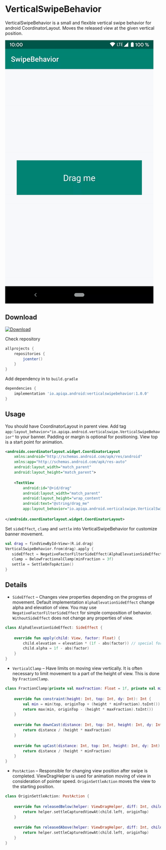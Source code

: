 VerticalSwipeBehavior
=====

VerticalSwipeBehavior is a small and flexible vertical swipe behavior for android CoordinatorLayout.
Moves the released view at the given vertical position.

![Example](/image/example.gif)

Download
--------

[ ![Download](https://api.bintray.com/packages/iljaosintsev/VerticalSwipeBehavior/verticalswipebehavior/images/download.svg) ](https://bintray.com/iljaosintsev/VerticalSwipeBehavior/verticalswipebehavior/_latestVersion)

Check repository

``` gradle
allprojects {
    repositories {
        jcenter()
    }
}
```

Add dependency in to `build.gradle`

``` gradle
dependencies {
    implementation 'io.apiqa.android:verticalswipebehavior:1.0.0'
}
```

Usage
--------

You should have CoordinatorLayout in parent view. Add tag
`app:layout_behavior="io.apiqa.android.verticalswipe.VerticalSwipeBehavior"` to your banner.
Padding or margin is optional for positioning. View top is a start point for animation.

``` xml
<androidx.coordinatorlayout.widget.CoordinatorLayout
    xmlns:android="http://schemas.android.com/apk/res/android"
    xmlns:app="http://schemas.android.com/apk/res-auto"
    android:layout_width="match_parent"
    android:layout_height="match_parent">

    <TextView
        android:id="@+id/drag"
        android:layout_width="match_parent"
        android:layout_height="wrap_content"
        android:text="@string/drag_me"
        app:layout_behavior="io.apiqa.android.verticalswipe.VerticalSwipeBehavior" />

</androidx.coordinatorlayout.widget.CoordinatorLayout>
```

Set `sideEffect`, `clamp` and `settle` into VerticalSwipeBehavior for customize banner movement.

``` kotlin
val drag = findViewById<View>(R.id.drag)
VerticalSwipeBehavior.from(drag).apply {
   sideEffect = NegativeFactorFilterSideEffect(AlphaElevationSideEffect())
   clamp = BelowFractionalClamp(minFraction = 3f)
   settle = SettleOnTopAction()
}
```

Details
--------

* `SideEffect` – Changes view properties depending on the progress of movement.
Default implementation `AlphaElevationSideEffect` change alpha and elevation of view.
You may use `NegativeFactorFilterSideEffect` for simple composition of behavior.
`WithoutSideEffect` does not change any properties of view.

``` kotlin
class AlphaElevationSideEffect: SideEffect {

    override fun apply(child: View, factor: Float) {
        child.elevation = elevation * (1f - abs(factor)) // special for elevation-aware view
        child.alpha = 1f - abs(factor)
    }
}
```

* `VerticalClamp` – Have limits on moving view vertically.
It is often necessary to limit movement to a part of the height of view.
This is done by `FractionClamp`.

``` kotlin
class FractionClamp(private val maxFraction: Float = 1f, private val minFraction: Float = 1f): VerticalClamp {

    override fun constraint(height: Int, top: Int, dy: Int): Int {
        val min = min(top, originTop + (height * minFraction).toInt())
        return max(min, originTop - (height * maxFraction).toInt())
    }

    override fun downCast(distance: Int, top: Int, height: Int, dy: Int): Float {
        return distance / (height * maxFraction)
    }

    override fun upCast(distance: Int, top: Int, height: Int, dy: Int): Float {
        return distance / (height * minFraction)
    }
}
```

* `PostAction` – Responsible for changing view position after swipe is completed.
ViewDragHelper is used for animation moving of view  in consideration of pointer speed.
`OriginSettleAction` moves the view to the starting position.

``` kotlin
class OriginSettleAction: PostAction {

    override fun releasedBelow(helper: ViewDragHelper, diff: Int, child: View): Boolean {
        return helper.settleCapturedViewAt(child.left, originTop)
    }

    override fun releasedAbove(helper: ViewDragHelper, diff: Int, child: View): Boolean {
        return helper.settleCapturedViewAt(child.left, originTop)
    }
}
```



